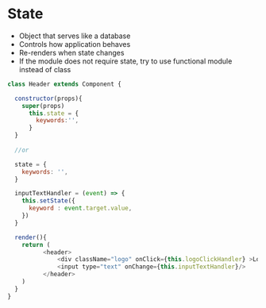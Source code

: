 # State

* Object that serves like a database
* Controls how application behaves
* Re-renders when state changes
* If the module does not require state, try to use functional module instead of class

```js
class Header extends Component {

  constructor(props){
    super(props)
      this.state = {
        keywords:'',
      }
  }
  
  //or

  state = {
    keywords: '',
  }

  inputTextHandler = (event) => {
    this.setState({
      keyword : event.target.value,
    })
  }

  render(){
    return (
          <header>
              <div className="logo" onClick={this.logoClickHandler} >Logo</div>
              <input type="text" onChange={this.inputTextHandler}/>
          </header>
    )
  }
}
```
